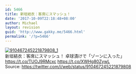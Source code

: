 ```yaml
---
id: 5466
title: 新垣結衣：客席にスマッシュ！
date: '2017-10-09T22:18:48+08:00'
author: Michael
layout: revision
guid: 'http://www.gakky.me/5466.html'
permalink: '/?p=5466'
---
```


[![910467245221879808_1](http://www.yui-aragaki.org/wp-content/uploads/2017/09/910467245221879808_1.jpg)](http://www.yui-aragaki.org/wp-content/uploads/2017/09/910467245221879808_1.jpg)  
新垣結衣：客席にスマッシュ！ 卓球漬けで「ゾーンに入った」 https://t.co/TUOJ9RMcxc https://t.co/XWHg80ZywL  
Source: <https://twitter.com/i/web/status/910467245221879808>